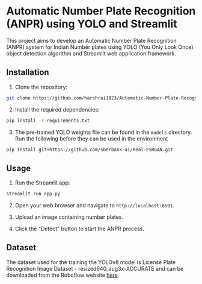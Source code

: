 # Automatic Number Plate Recognition (ANPR) using YOLO and Streamlit

This project aims to develop an Automatic Number Plate Recognition (ANPR) system for Indian Number plates using YOLO (You Only Look Once) object detection algorithm and Streamlit web application framework.

## Installation

1. Clone the repository:

```bash
git clone https://github.com/harshrai1023/Automatic-Number-Plate-Recognition-ANPR-Yolo-Streamlit.git
```

2. Install the required dependencies:

```bash
pip install -r requirements.txt
```

3. The pre-trained YOLO weights file can be found in the `models` directory. Run the following before they can be used in the environment
```bash
pip install git+https://github.com/sberbank-ai/Real-ESRGAN.git
```
## Usage

1. Run the Streamlit app:

```bash
streamlit run app.py
```

2. Open your web browser and navigate to `http://localhost:8501`.

3. Upload an image containing number plates.

4. Click the "Detect" button to start the ANPR process.

## Dataset

The dataset used for the training the YOLOv8 model is License Plate Recognition Image Dataset - resized640_aug3x-ACCURATE and can be downloaded from the Roboflow website [here](https://universe.roboflow.com/roboflow-universe-projects/license-plate-recognition-rxg4e/dataset/4).
